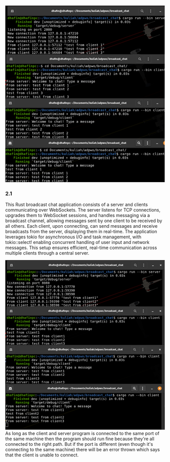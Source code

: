![alt text](./images/image.png)
### 2.1
This Rust broadcast chat application consists of a server and clients communicating over WebSockets. The server listens for TCP connections, upgrades them to WebSocket sessions, and handles messaging via a broadcast channel, allowing messages sent by one client to be received by all others. Each client, upon connecting, can send messages and receive broadcasts from the server, displaying them in real-time. The application leverages tokio for asynchronous I/O and task management, with tokio::select! enabling concurrent handling of user input and network messages. This setup ensures efficient, real-time communication across multiple clients through a central server.

![alt text](./images/image1.png)
As long as the client and server program is connected to the same port of the same machine then the program should run fine because they're all connected to the right path. But if the port is different (even though it's connecting to the same machine) there will be an error thrown which says that the client is unable to connect.